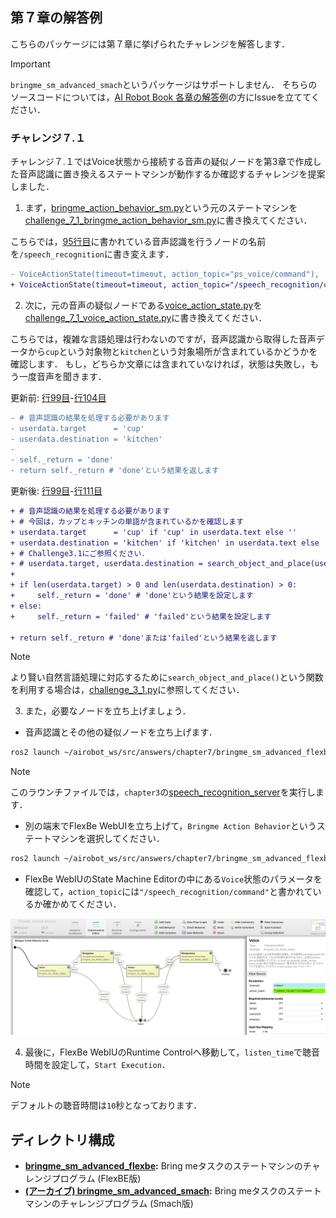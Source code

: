 ## 第７章の解答例

こちらのパッケージには第７章に挙げられたチャレンジを解答します．

> [!IMPORTANT]
> `bringme_sm_advanced_smach`というパッケージはサポートしません．
そちらのソースコードについては，[AI Robot Book 各章の解答例](https://github.com/AI-Robot-Book/answers/tree/master/chapter7)の方にIssueを立ててください．


### チャレンジ７.１

チャレンジ７.１ではVoice状態から接続する音声の疑似ノードを第3章で作成した音声認識に置き換えるステートマシンが動作するか確認するチャレンジを提案しました．

1. まず，[bringme_action_behavior_sm.py](https://github.com/AI-Robot-Book-Humble/chapter7/blob/master/bringme_sm_flexbe/bringme_sm_flexbe_behaviors/bringme_sm_flexbe_behaviors/bringme_action_behavior_sm.py)という元のステートマシンを[challenge_7_1_bringme_action_behavior_sm.py](bringme_sm_advanced_flexbe/challenge_7_1_bringme_action_behavior_sm.py)に書き換えてください．

こちらでは，[95行目](https://github.com/AI-Robot-Book-Humble/chapter7/blob/7199739f0d2d78ba27b64cb359059d87bbe964bd/bringme_sm_flexbe/bringme_sm_flexbe_behaviors/bringme_sm_flexbe_behaviors/bringme_action_behavior_sm.py#L95)に書かれている音声認識を行うノードの名前を`/speech_recognition`に書き変えます．
```diff
- VoiceActionState(timeout=timeout, action_topic="ps_voice/command"),
+ VoiceActionState(timeout=timeout, action_topic="/speech_recognition/command"),
```

2. 次に，元の音声の疑似ノードである[voice_action_state.py](https://github.com/AI-Robot-Book-Humble/chapter7/blob/master/bringme_sm_flexbe/bringme_sm_flexbe_states/bringme_sm_flexbe_states/voice_action_state.py)を[challenge_7_1_voice_action_state.py](bringme_sm_advanced_flexbe/challenge_7_1_voice_action_state.py)に書き換えてください．

こちらでは，複雑な言語処理は行わないのですが，音声認識から取得した音声データから`cup`という対象物と`kitchen`という対象場所が含まれているかどうかを確認します．
もし，どちらか文章には含まれていなければ，状態は失敗し，もう一度音声を聞きます．

更新前: [行99目](https://github.com/AI-Robot-Book-Humble/chapter7/blob/7199739f0d2d78ba27b64cb359059d87bbe964bd/bringme_sm_flexbe/bringme_sm_flexbe_states/bringme_sm_flexbe_states/voice_action_state.py#L99)-[行104目](https://github.com/AI-Robot-Book-Humble/chapter7/blob/7199739f0d2d78ba27b64cb359059d87bbe964bd/bringme_sm_flexbe/bringme_sm_flexbe_states/bringme_sm_flexbe_states/voice_action_state.py#L104)
```diff
- # 音声認識の結果を処理する必要があります
- userdata.target      = 'cup'
- userdata.destination = 'kitchen'
-
- self._return = 'done'
- return self._return # 'done'という結果を返します
```

更新後: [行99目](https://github.com/AI-Robot-Book-Humble/answers/blob/30f87e0f67b5c0aefda3509923b89f8e637ee831/chapter7/bringme_sm_advanced_flexbe/challenge_7_1_voice_action_state.py#L99)-[行111目](https://github.com/AI-Robot-Book-Humble/answers/blob/30f87e0f67b5c0aefda3509923b89f8e637ee831/chapter7/bringme_sm_advanced_flexbe/challenge_7_1_voice_action_state.py#L111)
```diff
+ # 音声認識の結果を処理する必要があります
+ # 今回は，カップとキッチンの単語が含まれているかを確認します
+ userdata.target      = 'cup' if 'cup' in userdata.text else ''
+ userdata.destination = 'kitchen' if 'kitchen' in userdata.text else ''
+ # Challenge3.1にご参照ください．
+ # userdata.target, userdata.destination = search_object_and_place(userdata.text)
+
+ if len(userdata.target) > 0 and len(userdata.destination) > 0:    
+     self._return = 'done' # 'done'という結果を設定します
+ else:        
+     self._return = 'failed' # 'failed'という結果を設定します

+ return self._return # 'done'または'failed'という結果を返します
```

> [!NOTE]
> より賢い自然言語処理に対応するために`search_object_and_place()`という関数を利用する場合は，[challenge_3_1.py](../chapter3/)に参照してください．

3. また，必要なノードを立ち上げましょう．
- 音声認識とその他の疑似ノードを立ち上げます．
```bash
ros2 launch ~/airobot_ws/src/answers/chapter7/bringme_sm_advanced_flexbe challenge_7_1_bringme_nodes.launch.py
```
> [!NOTE]
> このラウンチファイルでは，`chapter3`の[speech_recognition_server](https://github.com/AI-Robot-Book-Humble/chapter3/blob/master/speech_action/speech_action/speech_recognition_server.py)を実行します．

- 別の端末でFlexBe WebUIを立ち上げて，`Bringme Action Behavior`というステートマシンを選択してください．
```bash
ros2 launch ~/airobot_ws/src/answers/chapter7/bringme_sm_advanced_flexbe challenge_7_1_bringme_nodes.launch.py
```

- FlexBe WebIUのState Machine Editorの中にある`Voice`状態のパラメータを確認して，`action_topic`には`"/speech_recognition/command"`と書かれているか確かめてください．

![check_bringme_action_behavior_sm](docs/check_bringme_action_behavior_sm.png)

4. 最後に，FlexBe WebIUのRuntime Controlへ移動して，`listen_time`で聴音時間を設定して，`Start Execution`．

> [!NOTE]
> デフォルトの聴音時間は`10`秒となっております．


## ディレクトリ構成

- **[bringme_sm_advanced_flexbe](bringme_sm_advanced_flexbe):** Bring meタスクのステートマシンのチャレンジプログラム (FlexBE版)
- **[(アーカイブ) bringme_sm_advanced_smach](bringme_sm_advanced_smach):** Bring meタスクのステートマシンのチャレンジプログラム (Smach版)
